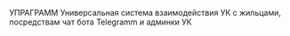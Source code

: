 УПРАГРАММ 
Универсальная система взаимодействия УК с жильцами, посредствам чат бота Telegramm и админки УК
